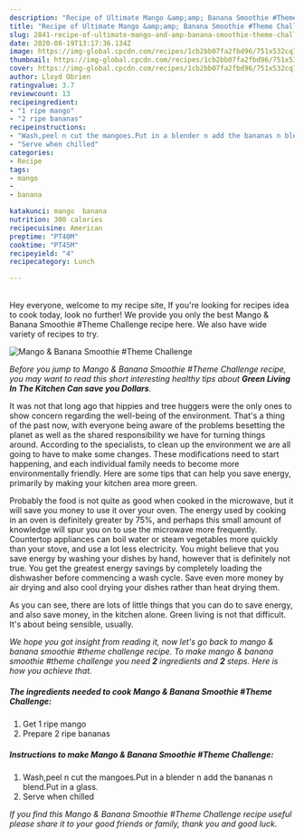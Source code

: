 ```yaml
---
description: "Recipe of Ultimate Mango &amp;amp; Banana Smoothie #Theme Challenge"
title: "Recipe of Ultimate Mango &amp;amp; Banana Smoothie #Theme Challenge"
slug: 2841-recipe-of-ultimate-mango-and-amp-banana-smoothie-theme-challenge
date: 2020-08-19T13:17:36.134Z
image: https://img-global.cpcdn.com/recipes/1cb2bb07fa2fbd96/751x532cq70/mango-banana-smoothie-theme-challenge-recipe-main-photo.jpg
thumbnail: https://img-global.cpcdn.com/recipes/1cb2bb07fa2fbd96/751x532cq70/mango-banana-smoothie-theme-challenge-recipe-main-photo.jpg
cover: https://img-global.cpcdn.com/recipes/1cb2bb07fa2fbd96/751x532cq70/mango-banana-smoothie-theme-challenge-recipe-main-photo.jpg
author: Lloyd Obrien
ratingvalue: 3.7
reviewcount: 13
recipeingredient:
- "1 ripe mango"
- "2 ripe bananas"
recipeinstructions:
- "Wash,peel n cut the mangoes.Put in a blender n add the bananas n blend.Put in a glass."
- "Serve when chilled"
categories:
- Recipe
tags:
- mango
- 
- banana

katakunci: mango  banana 
nutrition: 300 calories
recipecuisine: American
preptime: "PT40M"
cooktime: "PT45M"
recipeyield: "4"
recipecategory: Lunch

---
```

<br>
Hey everyone, welcome to my recipe site, If you're looking for recipes idea to cook today, look no further! We provide you only the best Mango &amp; Banana Smoothie #Theme Challenge recipe here. We also have wide variety of recipes to try.
<br>


![Mango &amp; Banana Smoothie #Theme Challenge](https://img-global.cpcdn.com/recipes/1cb2bb07fa2fbd96/751x532cq70/mango-banana-smoothie-theme-challenge-recipe-main-photo.jpg)

<i>Before you jump to Mango &amp; Banana Smoothie #Theme Challenge recipe, you may want to read this short interesting healthy tips about 
<strong>Green Living In The Kitchen Can save you Dollars</strong>.</i>
</br>

It was not that long ago that hippies and tree huggers were the only ones to show concern regarding the well-being of the environment. That's a thing of the past now, with everyone being aware of the problems besetting the planet as well as the shared responsibility we have for turning things around. According to the specialists, to clean up the environment we are all going to have to make some changes. These modifications need to start happening, and each individual family needs to become more environmentally friendly. Here are some tips that can help you save energy, primarily by making your kitchen area more green.

Probably the food is not quite as good when cooked in the microwave, but it will save you money to use it over your oven. The energy used by cooking in an oven is definitely greater by 75%, and perhaps this small amount of knowledge will spur you on to use the microwave more frequently. Countertop appliances can boil water or steam vegetables more quickly than your stove, and use a lot less electricity. You might believe that you save energy by washing your dishes by hand, however that is definitely not true. You get the greatest energy savings by completely loading the dishwasher before commencing a wash cycle. Save even more money by air drying and also cool drying your dishes rather than heat drying them.

As you can see, there are lots of little things that you can do to save energy, and also save money, in the kitchen alone. Green living is not that difficult. It's about being sensible, usually.


<i>We hope you got insight from reading it, now let's go back to mango &amp; banana smoothie #theme challenge recipe. To make mango &amp; banana smoothie #theme challenge you need <strong>2</strong> ingredients and <strong>2</strong> steps. Here is how you achieve that.
</i>

##### The ingredients needed to cook Mango &amp; Banana Smoothie #Theme Challenge:

1. Get 1 ripe mango
1. Prepare 2 ripe bananas


##### Instructions to make Mango &amp; Banana Smoothie #Theme Challenge:

1. Wash,peel n cut the mangoes.Put in a blender n add the bananas n blend.Put in a glass.
1. Serve when chilled


<i>If you find this Mango &amp; Banana Smoothie #Theme Challenge recipe useful please share it to your good friends or family, thank you and good luck.</i>
